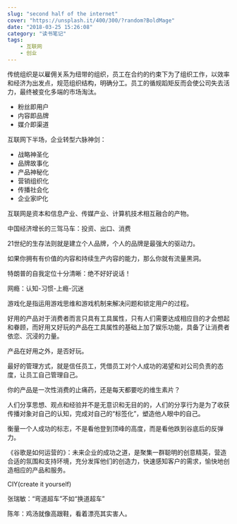 ```yaml
---
slug: "second half of the internet"
cover: "https://unsplash.it/400/300/?random?BoldMage"
date: "2018-03-25 15:26:08"
category: "读书笔记"
tags:
    - 互联网
    - 创业
---
```

传统组织是以雇佣关系为纽带的组织，员工在合约的约束下为了组织工作，以效率和经济为出发点，规范组织结构，明确分工。员工的循规蹈矩反而会使公司失去活力，最终被变化多端的市场淘汰。

- 粉丝即用户
- 内容即品牌
- 媒介即渠道

互联网下半场，企业转型六脉神剑：

- 战略神圣化
- 品牌故事化
- 产品神秘化
- 营销组织化
- 传播社会化
- 企业家IP化

互联网是资本和信息产业、传媒产业、计算机技术相互融合的产物。

中国经济增长的三驾马车：投资、出口、消费

21世纪的生存法则就是建立个人品牌，个人的品牌是最强大的驱动力。

如果你拥有有价值的内容和持续生产内容的能力，那么你就有流量黑洞。

特朗普的自我定位十分清晰：绝不好好说话！

网瘾：认知-习惯-上瘾-沉迷

游戏化是指运用游戏思维和游戏机制来解决问题和锁定用户的过程。

好用的产品对于消费者而言只具有工具属性，只有人们需要达成相应目的才会想起和眷顾，而好用又好玩的产品在工具属性的基础上加了娱乐功能，具备了让消费者依恋、沉浸的力量。

产品在好用之外，是否好玩。

最好的管理方式，就是信任员工，凭借员工对个人成功的渴望和对公司负责的态度，让员工自己管理自己。

你的产品是一次性消费的止痛药，还是每天都要吃的维生素片？

人们分享思想、观点和经验并不是无意识和无目的的，人们的分享行为是为了收获传播对象对自己的认知，完成对自己的“标签化”，塑造他人眼中的自己。

衡量一个人成功的标志，不是看他登到顶峰的高度，而是看他跌到谷底后的反弹力。

《谷歌是如何运营的》：未来企业的成功之道，是聚集一群聪明的创意精英，营造合适的氛围和支持环境，充分发挥他们的创造力，快速感知客户的需求，愉快地创造相应的产品和服务。

CIY(create it yourself)

张瑞敏：“弯道超车”不如“换道超车”

陈年：鸡汤就像高跟鞋，看着漂亮其实害人。

